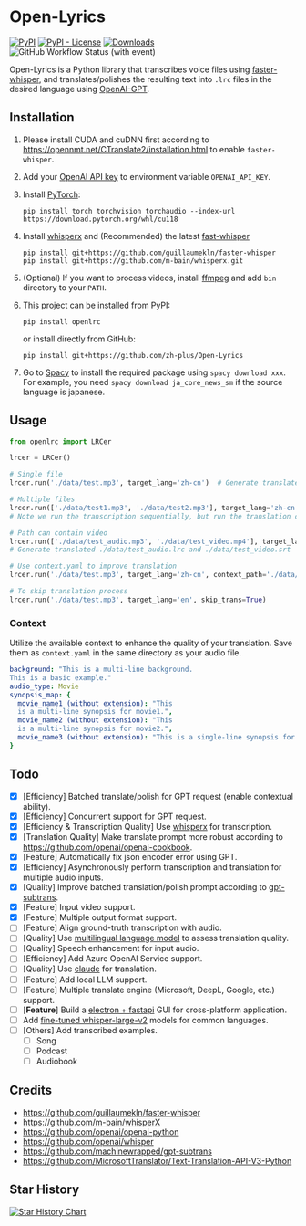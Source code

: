 # Open-Lyrics

[![PyPI](https://img.shields.io/pypi/v/openlrc)](https://pypi.org/project/openlrc/)
[![PyPI - License](https://img.shields.io/pypi/l/openlrc)](https://pypi.org/project/openlrc/)
[![Downloads](https://static.pepy.tech/badge/openlrc)](https://pepy.tech/project/openlrc)
![GitHub Workflow Status (with event)](https://img.shields.io/github/actions/workflow/status/zh-plus/Open-Lyrics/ci.yml)

Open-Lyrics is a Python library that transcribes voice files using
[faster-whisper](https://github.com/guillaumekln/faster-whisper), and translates/polishes the resulting text
into `.lrc` files in the desired language using [OpenAI-GPT](https://github.com/openai/openai-python).

## Installation

1. Please install CUDA and cuDNN first according to https://opennmt.net/CTranslate2/installation.html to
   enable `faster-whisper`.

2. Add your [OpenAI API key](https://platform.openai.com/account/api-keys) to environment variable `OPENAI_API_KEY`.

3. Install [PyTorch](https://pytorch.org/get-started/locally/):
   ```shell
   pip install torch torchvision torchaudio --index-url https://download.pytorch.org/whl/cu118
   ```

4. Install [whisperx](https://github.com/m-bain/whisperX) and (Recommended) the
   latest [fast-whisper](https://github.com/guillaumekln/faster-whisper)
   ```shell
   pip install git+https://github.com/guillaumekln/faster-whisper
   pip install git+https://github.com/m-bain/whisperx.git
   ```

5. (Optional) If you want to process videos, install [ffmpeg](https://ffmpeg.org/download.html) and add `bin` directory
   to your `PATH`.

6. This project can be installed from PyPI:

    ```shell
    pip install openlrc
    ```

   or install directly from GitHub:

    ```shell
    pip install git+https://github.com/zh-plus/Open-Lyrics
    ```

7. Go to [Spacy](https://spacy.io/usage) to install the required package using `spacy download xxx`.
   For example, you need `spacy download ja_core_news_sm` if the source language is japanese.

## Usage

```python
from openlrc import LRCer

lrcer = LRCer()

# Single file
lrcer.run('./data/test.mp3', target_lang='zh-cn')  # Generate translated ./data/test.lrc with default translate prompt.

# Multiple files
lrcer.run(['./data/test1.mp3', './data/test2.mp3'], target_lang='zh-cn')
# Note we run the transcription sequentially, but run the translation concurrently for each file.

# Path can contain video
lrcer.run(['./data/test_audio.mp3', './data/test_video.mp4'], target_lang='zh-cn')
# Generate translated ./data/test_audio.lrc and ./data/test_video.srt

# Use context.yaml to improve translation
lrcer.run('./data/test.mp3', target_lang='zh-cn', context_path='./data/context.yaml')

# To skip translation process
lrcer.run('./data/test.mp3', target_lang='en', skip_trans=True)
```

### Context

Utilize the available context to enhance the quality of your translation.
Save them as `context.yaml` in the same directory as your audio file.

```yaml
background: "This is a multi-line background.
This is a basic example."
audio_type: Movie
synopsis_map: {
  movie_name1 (without extension): "This
  is a multi-line synopsis for movie1.",
  movie_name2 (without extension): "This
  is a multi-line synopsis for movie2.",
  movie_name3 (without extension): "This is a single-line synopsis for movie 3.",
}
```

## Todo

- [x] [Efficiency] Batched translate/polish for GPT request (enable contextual ability).
- [x] [Efficiency] Concurrent support for GPT request.
- [x] [Efficiency & Transcription Quality] Use [whisperx](https://github.com/m-bain/whisperX) for transcription.
- [x] [Translation Quality] Make translate prompt more robust according to https://github.com/openai/openai-cookbook.
- [x] [Feature] Automatically fix json encoder error using GPT.
- [x] [Efficiency] Asynchronously perform transcription and translation for multiple audio inputs.
- [x] [Quality] Improve batched translation/polish prompt according
  to [gpt-subtrans](https://github.com/machinewrapped/gpt-subtrans).
- [x] [Feature] Input video support.
- [X] [Feature] Multiple output format support.
- [ ] [Feature] Align ground-truth transcription with audio.
- [ ] [Quality]
  Use [multilingual language model](https://www.sbert.net/docs/pretrained_models.html#multi-lingual-models) to assess
  translation quality.
- [ ] [Quality] Speech enhancement for input audio.
- [ ] [Efficiency] Add Azure OpenAI Service support.
- [ ] [Quality] Use [claude](https://www.anthropic.com/index/introducing-claude) for translation.
- [ ] [Feature] Add local LLM support.
- [ ] [Feature] Multiple translate engine (Microsoft, DeepL, Google, etc.) support.
- [ ] [**Feature**] Build
  a [electron + fastapi](https://ivanyu2021.hashnode.dev/electron-django-desktop-app-integrate-javascript-and-python)
  GUI for cross-platform application.
- [ ] Add [fine-tuned whisper-large-v2](https://huggingface.co/models?search=whisper-large-v2) models for common
  languages.
- [ ] [Others] Add transcribed examples.
    - [ ] Song
    - [ ] Podcast
    - [ ] Audiobook

## Credits

- https://github.com/guillaumekln/faster-whisper
- https://github.com/m-bain/whisperX
- https://github.com/openai/openai-python
- https://github.com/openai/whisper
- https://github.com/machinewrapped/gpt-subtrans
- https://github.com/MicrosoftTranslator/Text-Translation-API-V3-Python

## Star History

[![Star History Chart](https://api.star-history.com/svg?repos=zh-plus/Open-Lyrics&type=Date)](https://star-history.com/#zh-plus/Open-Lyrics&Date)
